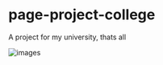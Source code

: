 # page-project-college
A project for my university, thats all


![images](https://github.com/NatorWebDev/page-project-college/assets/126914912/e70ceef6-acdf-44fd-8a99-17d5d9ebd279)
